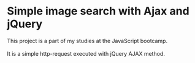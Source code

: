 # Simple image search with Ajax and jQuery

This project is a part of my studies at the JavaScript bootcamp. 
<br/>
<br/>
It is a simple http-request executed with jQuery AJAX method.
